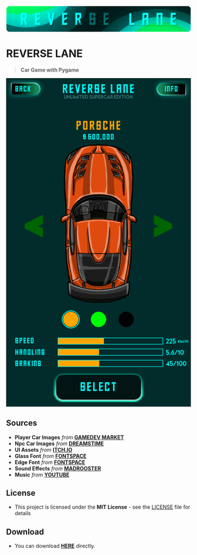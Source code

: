 ![Name](https://raw.githubusercontent.com/destrochloridium/REVERSE-LANE/main/name.png?token=GHSAT0AAAAAAB3DUKHXBCZ6B66TRT3QLTIUY3P7QFA)
# REVERSE LANE

> **Car Game with Pygame**

![AdsOne](https://raw.githubusercontent.com/destrochloridium/REVERSE-LANE/main/garage.gif?token=GHSAT0AAAAAAB3DUKHXACJKBYHFNWHBDMQOY3P7RPA)


## Sources
- **Player Car Images** *from* **[GAMEDEV MARKET](https://www.gamedevmarket.net/asset/2d-super-cars-free-sample/)**
- **Npc Car Images** *from* **[DREAMSTIME](https://www.dreamstime.com/)**
- **UI Assets** *from* **[ITCH.IO](https://wenrexa.itch.io/holoui)**
- **Glass Font** *from* **[FONTSPACE](https://www.fontspace.com/glass-font-f31437)**
- **Edge Font** *from* **[FONTSPACE](https://www.fontspace.com/edge-of-the-galaxy-font-f45748)**
- **Sound Effects** *from* **[MADROOSTER](https://tr.madrooster.co/)**
- **Music** *from* **[YOUTUBE](https://youtu.be/FVh6Dflv8IA)**


## License  
- This project is licensed under the **MIT License** - see the [LICENSE](LICENSE) file for details

## Download
- You can download **[HERE](https://github.com/destrochloridium/REVERSE-LANE/archive/refs/heads/main.zip)** directly.
